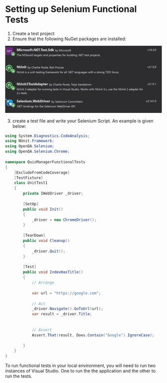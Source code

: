 # Setting up Selenium Functional Tests

1. Create a test project
2. Ensure that the following NuGet packages are installed:

![](https://github.com/Tolvic/new-project-setup/blob/master/images/required-selenium-nuget-packages.PNG)

3. create a test file and write your Selenium Script. An example is given below:

```csharp
using System.Diagnostics.CodeAnalysis;
using NUnit.Framework;
using OpenQA.Selenium;
using OpenQA.Selenium.Chrome;

namespace QuizManagerFunctionalTests
{
    [ExcludeFromCodeCoverage]
    [TestFixture]
    class UnitTest1
    {
        private IWebDriver _driver;

        [SetUp]
        public void Init()
        {
            _driver = new ChromeDriver();
        }

        [TearDown]
        public void Cleanup()
        {
            _driver.Quit();
        }

        [Test]
        public void IndexHasTitle()
        {
            // Arrange

            var url = "https://google.com";

            // Act
            _driver.Navigate().GoToUrl(url);
            var result = _driver.Title;


            // Assert
            Assert.That(result, Does.Contain("Google").IgnoreCase);

        }
    }
}
```

To run functional tests in your local environment, you will need to run two instances of Visual Studio. One to run the the application and the other to run the tests. 